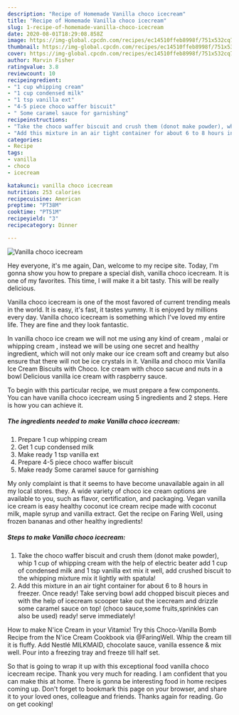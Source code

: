 ```yaml
---
description: "Recipe of Homemade Vanilla choco icecream"
title: "Recipe of Homemade Vanilla choco icecream"
slug: 1-recipe-of-homemade-vanilla-choco-icecream
date: 2020-08-01T18:29:08.858Z
image: https://img-global.cpcdn.com/recipes/ec14510ffeb8998f/751x532cq70/vanilla-choco-icecream-recipe-main-photo.jpg
thumbnail: https://img-global.cpcdn.com/recipes/ec14510ffeb8998f/751x532cq70/vanilla-choco-icecream-recipe-main-photo.jpg
cover: https://img-global.cpcdn.com/recipes/ec14510ffeb8998f/751x532cq70/vanilla-choco-icecream-recipe-main-photo.jpg
author: Marvin Fisher
ratingvalue: 3.8
reviewcount: 10
recipeingredient:
- "1 cup whipping cream"
- "1 cup condensed milk"
- "1 tsp vanilla ext"
- "4-5 piece choco waffer biscuit"
- " Some caramel sauce for garnishing"
recipeinstructions:
- "Take the choco waffer biscuit and crush them (donot make powder), whip 1 cup of whipping cream with the help of electric beater add 1 cup of condensed milk and 1 tsp vanilla ext mix it well, add crushed biscuit to the whipping mixture mix it lightly with spatula!"
- "Add this mixture in an air tight container for about 6 to 8 hours in freezer. Once ready! Take serving bowl add chopped biscuit pieces and with the help of icecream scooper take out the icecream and drizzle some caramel sauce on top! (choco sauce,some fruits,sprinkles can also be used) ready! serve immediately!"
categories:
- Recipe
tags:
- vanilla
- choco
- icecream

katakunci: vanilla choco icecream 
nutrition: 253 calories
recipecuisine: American
preptime: "PT38M"
cooktime: "PT51M"
recipeyield: "3"
recipecategory: Dinner

---
```



![Vanilla choco icecream](https://img-global.cpcdn.com/recipes/ec14510ffeb8998f/751x532cq70/vanilla-choco-icecream-recipe-main-photo.jpg)

Hey everyone, it's me again, Dan, welcome to my recipe site. Today, I'm gonna show you how to prepare a special dish, vanilla choco icecream. It is one of my favorites. This time, I will make it a bit tasty. This will be really delicious.

Vanilla choco icecream is one of the most favored of current trending meals in the world. It is easy, it's fast, it tastes yummy. It is enjoyed by millions every day. Vanilla choco icecream is something which I've loved my entire life. They are fine and they look fantastic.

In vanilla choco ice cream we will not me using any kind of cream , malai or whipping cream , instead we will be using one secret and healthy ingredient, which will not only make our ice cream soft and creamy but also ensure that there will not be ice crystals in it. Vanilla and choco mix Vanilla Ice Cream Biscuits with Choco. Ice cream with choco sacue and nuts in a bowl Delicious vanilla ice cream with raspberry sauce.


To begin with this particular recipe, we must prepare a few components. You can have vanilla choco icecream using 5 ingredients and 2 steps. Here is how you can achieve it.

<!--inarticleads1-->

##### The ingredients needed to make Vanilla choco icecream:

1. Prepare 1 cup whipping cream
1. Get 1 cup condensed milk
1. Make ready 1 tsp vanilla ext
1. Prepare 4-5 piece choco waffer biscuit
1. Make ready  Some caramel sauce for garnishing


My only complaint is that it seems to have become unavailable again in all my local stores. they. A wide variety of choco ice cream options are available to you, such as flavor, certification, and packaging. Vegan vanilla ice cream is easy healthy coconut ice cream recipe made with coconut milk, maple syrup and vanilla extract. Get the recipe on Faring Well, using frozen bananas and other healthy ingredients! 

<!--inarticleads2-->

##### Steps to make Vanilla choco icecream:

1. Take the choco waffer biscuit and crush them (donot make powder), whip 1 cup of whipping cream with the help of electric beater add 1 cup of condensed milk and 1 tsp vanilla ext mix it well, add crushed biscuit to the whipping mixture mix it lightly with spatula!
1. Add this mixture in an air tight container for about 6 to 8 hours in freezer. Once ready! Take serving bowl add chopped biscuit pieces and with the help of icecream scooper take out the icecream and drizzle some caramel sauce on top! (choco sauce,some fruits,sprinkles can also be used) ready! serve immediately!


How to make N&#39;ice Cream in your Vitamix! Try this Choco-Vanilla Bomb Recipe from the N&#39;ice Cream Cookbook via @FaringWell. Whip the cream till it is fluffy. Add Nestlé MILKMAID, chocolate sauce, vanilla essence &amp; mix well. Pour into a freezing tray and freeze till half set. 

So that is going to wrap it up with this exceptional food vanilla choco icecream recipe. Thank you very much for reading. I am confident that you can make this at home. There is gonna be interesting food in home recipes coming up. Don't forget to bookmark this page on your browser, and share it to your loved ones, colleague and friends. Thanks again for reading. Go on get cooking!
